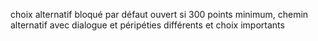 choix alternatif bloqué par défaut
ouvert si 300 points minimum, chemin alternatif avec dialogue et péripéties différents et choix importants
